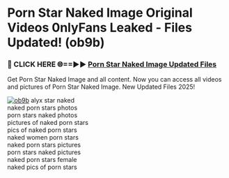 # Porn Star Naked Image Original Videos 0nlyFans Leaked - Files Updated! (ob9b)

<h3>🔴 CLICK HERE 🌐==►► <a href="https://tinyurl.com/yckcrads" rel="nofollow">Porn Star Naked Image Updated Files</a></h3>

Get Porn Star Naked Image and all content. Now you can access all videos and pictures of Porn Star Naked Image. New Updated Files 2025!

[![ob9b](https://i.imgur.com/hpKpOFt.gif)](https://tinyurl.com/yckcrads)
alyx star naked<br>
naked porn stars photos<br>
porn stars naked photos<br>
pictures of naked porn stars<br>
pics of naked porn stars<br>
naked women porn stars<br>
naked porn stars pictures<br>
porn stars naked pictures<br>
naked porn stars female<br>
naked pics of porn stars